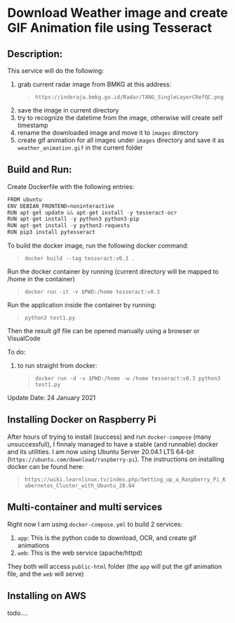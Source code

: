 # Download Weather image and create GIF Animation file using Tesseract


## Description:
This service will do the following:
1. grab current radar image from BMKG at this address: 
    >```https://inderaja.bmkg.go.id/Radar/TANG_SingleLayerCRefQC.png```
2. save the image in current directory
3. try to recognize the datetime from the image, otherwise will create self timestamp
4. rename the downloaded image and move it to `images` directory
5. create gif animation for all images under `images` directory and save it as `weather_animation.gif` in the current folder

## Build and Run:

Create Dockerfile with the following entries:
```python
FROM ubuntu
ENV DEBIAN_FRONTEND=noninteractive
RUN apt-get update && apt-get install -y tesseract-ocr
RUN apt-get install -y python3 python3-pip
RUN apt-get install -y python3-requests
RUN pip3 install pytesseract
```

To build the docker image, run the following docker command:
>```docker build --tag tesseract:v0.3 .```

Run the docker container by running (current directory will be mapped to /home in the container)
>```docker run -it -v $PWD:/home tesseract:v0.3```

Run the application inside the container by running:
>```python3 test1.py```

Then the result gif file can be opened manually using a browser or VisualCode

To do:
1. to run straight from docker: 
    >```docker run -d -v $PWD:/home -w /home tesseract:v0.3 python3 test1.py```

Update Date: 24 January 2021

## Installing Docker on Raspberry Pi

After hours of trying to install (success) and run ```docker-compose``` (many unsuccessfull), I finnaly managed to have a stable (and runnable) docker and its utilities.
I am now using Ubuntu Server 20.04.1 LTS 64-bit (```https://ubuntu.com/download/raspberry-pi```).
The instructions on installing docker can be found here:
> ```https://wiki.learnlinux.tv/index.php/Setting_up_a_Raspberry_Pi_Kubernetes_Cluster_with_Ubuntu_20.04```

## Multi-container and multi services
Right now I am using ```docker-compose.yml``` to build 2 services:
1. ```app```:
This is the python code to download, OCR, and create gif animations
2. ```web```:
This is the web service (apache/httpd)

They both will access ```public-html``` folder (the ```app``` will put the gif animation file, and the ```web``` will serve)

## Installing on AWS
todo....